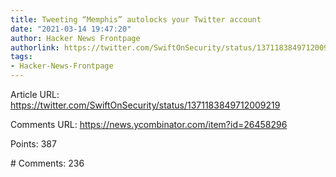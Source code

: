 ```yaml
---
title: Tweeting “Memphis” autolocks your Twitter account
date: "2021-03-14 19:47:20"
author: Hacker News Frontpage
authorlink: https://twitter.com/SwiftOnSecurity/status/1371183849712009219
tags:
- Hacker-News-Frontpage
---
```


<p>Article URL: <a href="https://twitter.com/SwiftOnSecurity/status/1371183849712009219">https://twitter.com/SwiftOnSecurity/status/1371183849712009219</a></p>
<p>Comments URL: <a href="https://news.ycombinator.com/item?id=26458296">https://news.ycombinator.com/item?id=26458296</a></p>
<p>Points: 387</p>
<p># Comments: 236</p>
